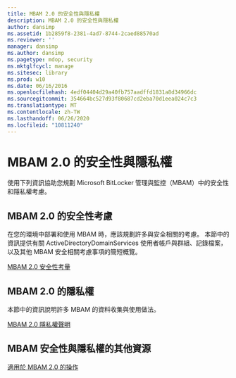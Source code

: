 ```yaml
---
title: MBAM 2.0 的安全性與隱私權
description: MBAM 2.0 的安全性與隱私權
author: dansimp
ms.assetid: 1b2859f8-2381-4ad7-8744-2caed88570ad
ms.reviewer: ''
manager: dansimp
ms.author: dansimp
ms.pagetype: mdop, security
ms.mktglfcycl: manage
ms.sitesec: library
ms.prod: w10
ms.date: 06/16/2016
ms.openlocfilehash: 4edf04404d29a40fb757aadffd1831a8d34966dc
ms.sourcegitcommit: 354664bc527d93f80687cd2eba70d1eea024c7c3
ms.translationtype: MT
ms.contentlocale: zh-TW
ms.lasthandoff: 06/26/2020
ms.locfileid: "10811240"
---
```

# MBAM 2.0 的安全性與隱私權


使用下列資訊協助您規劃 Microsoft BitLocker 管理與監控（MBAM）中的安全性和隱私權考慮。

## MBAM 2.0 的安全性考慮


在您的環境中部署和使用 MBAM 時，應該規劃許多與安全相關的考慮。 本節中的資訊提供有關 ActiveDirectoryDomainServices 使用者帳戶與群組、記錄檔案，以及其他 MBAM 安全相關考慮事項的簡短概覽。

[MBAM 2.0 安全性考量](mbam-20-security-considerations-mbam-2.md)

## MBAM 2.0 的隱私權


本節中的資訊說明許多 MBAM 的資料收集與使用做法。

[MBAM 2.0 隱私權聲明](mbam-20-privacy-statement-mbam-2.md)

## MBAM 安全性與隱私權的其他資源


[適用於 MBAM 2.0 的操作](operations-for-mbam-20-mbam-2.md)

 

 





